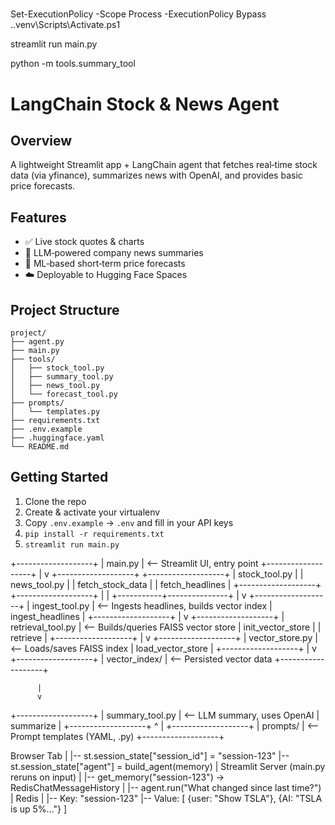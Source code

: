 #####
Set-ExecutionPolicy -Scope Process -ExecutionPolicy Bypass
.\.venv\Scripts\Activate.ps1

streamlit run main.py

python -m tools.summary_tool 

# LangChain Stock & News Agent

## Overview
A lightweight Streamlit app + LangChain agent that fetches real‑time stock data (via yfinance), summarizes news with OpenAI, and provides basic price forecasts.

## Features
- ✅ Live stock quotes & charts
- 🧠 LLM‑powered company news summaries
- 🔮 ML‑based short‑term price forecasts
- ☁️ Deployable to Hugging Face Spaces

## Project Structure
```text
project/
├── agent.py
├── main.py
├── tools/
│   ├── stock_tool.py   
│   ├── summary_tool.py
│   ├── news_tool.py
│   └── forecast_tool.py
├── prompts/
│   └── templates.py
├── requirements.txt
├── .env.example
├── .huggingface.yaml
└── README.md
```

## Getting Started
1. Clone the repo
2. Create & activate your virtualenv
3. Copy `.env.example` → `.env` and fill in your API keys
4. `pip install -r requirements.txt`
5. `streamlit run main.py`

+-------------------+
|    main.py        |  <-- Streamlit UI, entry point
+-------------------+
          |
          v
+-------------------+         +-------------------+
| stock_tool.py     |         | news_tool.py      |
| fetch_stock_data  |         | fetch_headlines   |
+-------------------+         +-------------------+
          |                           |
          +-----------+---------------+
                      |
                      v
             +-------------------+
             | ingest_tool.py    |  <-- Ingests headlines, builds vector index
             | ingest_headlines  |
             +-------------------+
                      |
                      v
             +-------------------+
             | retrieval_tool.py |  <-- Builds/queries FAISS vector store
             | init_vector_store |
             | retrieve          |
             +-------------------+
                      |
                      v
             +-------------------+
             | vector_store.py   |  <-- Loads/saves FAISS index
             | load_vector_store |
             +-------------------+
                      |
                      v
             +-------------------+
             | vector_index/     |  <-- Persisted vector data
             +-------------------+

          |
          v
+-------------------+
| summary_tool.py   |  <-- LLM summary, uses OpenAI
| summarize         |
+-------------------+
          ^
          |
+-------------------+
| prompts/          |  <-- Prompt templates (YAML, .py)
+-------------------+


Browser Tab
  |
  |-- st.session_state["session_id"] = "session-123"
  |-- st.session_state["agent"] = build_agent(memory)
  |
Streamlit Server (main.py reruns on input)
  |
  |-- get_memory("session-123") → RedisChatMessageHistory
  |
  |-- agent.run("What changed since last time?")
  |
Redis
  |
  |-- Key: "session-123"
  |-- Value: [ {user: "Show TSLA"}, {AI: "TSLA is up 5%..."} ]